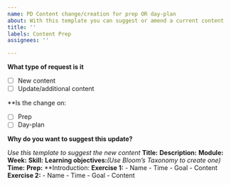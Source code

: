 ```yaml
---
name: PD Content change/creation for prep OR day-plan
about: With this template you can suggest or amend a current content
title: ''
labels: Content Prep
assignees: ''

---
```


**What type of request is it**
- [ ] New content
- [ ] Update/additional content

**Is the change on:
- [ ] Prep
- [ ] Day-plan

**Why do you want to suggest this update?**


_Use this template to suggest the new content_
**Title:**
**Description:**
**Module:**
**Week:**
**Skill:**
**Learning objectives:**_(Use Bloom’s Taxonomy to create one)_
**Time:**
**Prep:**
**Introduction: 
**Exercise 1:** 
    - Name
    - Time
    - Goal
    - Content
**Exercise 2:** 
    - Name
    - Time
    - Goal
    - Content
